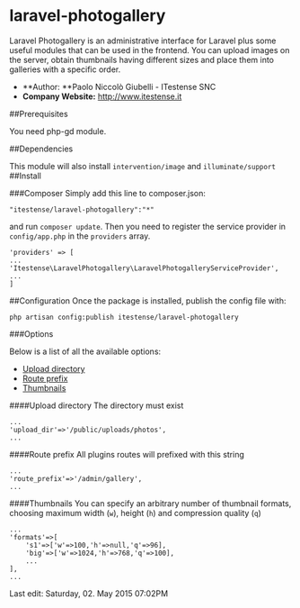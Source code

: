 # laravel-photogallery
Laravel Photogallery is an administrative interface for Laravel plus some useful modules that can be used in the frontend. You can upload images on the server, obtain thumbnails having different sizes and place them into galleries with a specific order.

- **Author: **Paolo Niccolò Giubelli - ITestense SNC
- **Company Website:** http://www.itestense.it

##Prerequisites

You need php-gd module.

##Dependencies

This module will also install `intervention/image` and `illuminate/support`
##Install

###Composer
Simply add this line to composer.json:

	"itestense/laravel-photogallery":"*"

and run `composer update`. Then you need to register the service provider in `config/app.php` in the `providers` array.

	'providers' => [
	...
	'Itestense\LaravelPhotogallery\LaravelPhotogalleryServiceProvider',
	...
	]

##Configuration
Once the package is installed, publish the config file with:

	php artisan config:publish itestense/laravel-photogallery

###Options

Below is a list of all the available options:

- [Upload directory](#upload_dir)
- [Route prefix](#route_prefix)
- [Thumbnails](#thumbnails)

####<a name="upload_dir"></a>Upload directory
The directory must exist

	...
	'upload_dir'=>'/public/uploads/photos',
	...

####<a name="route_prefix"></a>Route prefix
All plugins routes will prefixed with this string

	...
	'route_prefix'=>'/admin/gallery',
	...

####<a name="thumbnails"></a>Thumbnails
You can specify an arbitrary number of thumbnail formats, choosing maximum width (`w`), height (`h`) and compression quality (`q`)

	...
	'formats'=>[
		's1'=>['w'=>100,'h'=>null,'q'=>96],
		'big'=>['w'=>1024,'h'=>768,'q'=>100],
		...
	],
	...
Last edit: Saturday, 02. May 2015 07:02PM 


